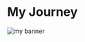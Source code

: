 # My Journey
![my banner](https://user-images.githubusercontent.com/111908331/224516512-cd1d2e4d-9c79-48cd-ad55-6dd8cb3439eb.gif)